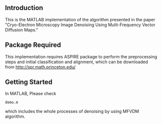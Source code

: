## Introduction
This is the MATLAB implementation of the algorithm presented in the paper "Cryo-Electron Microscopy Image Denoising Using Multi-Frequency Vector Diffusion Maps." 

## Package Required
This implementation requires ASPIRE package to perform the preprocessing steps and initial classification and alignment, which can be downloaded from http://spr.math.princeton.edu/

## Getting Started
In MATLAB, Please check
~~~
demo.m 
~~~
which includes the whole processes of denoising by using MFVDM algorithm. 


